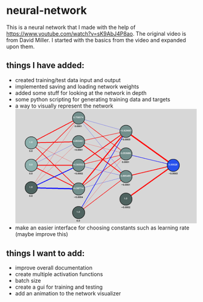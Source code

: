 # neural-network
This is a neural network that I made with the help of https://www.youtube.com/watch?v=sK9AbJ4P8ao. The original video is from David Miller. I started with the basics from the video and expanded upon them.

## things I have added:
- created training/test data input and output
- implemented saving and loading network weights
- added some stuff for looking at the network in depth
- some python scripting for generating training data and targets
- a way to visually represent the network
![screenshot of network visualization tool](images/visualizer.png?raw=true)
- make an easier interface for choosing constants such as learning rate (maybe improve this)

## things I want to add:
- improve overall documentation
- create multiple activation functions
- batch size
- create a gui for training and testing
- add an animation to the network visualizer
